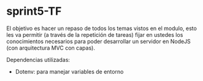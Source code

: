 # sprint5-TF
El objetivo es hacer un repaso de todos los temas vistos en el modulo, esto les va permitir (a través de la repetición de tareas) fijar en ustedes los conocimientos necesarios para poder desarrollar un servidor en NodeJS (con arquitectura MVC con capas).

Dependencias utilizadas: 
- Dotenv: para manejar variables de entorno
